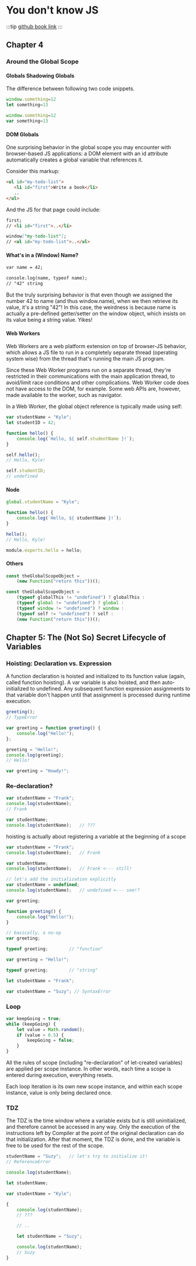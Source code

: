 # You don't know JS

:::tip
[github book link](https://github.com/getify/You-Dont-Know-JS/)
:::

## Chapter 4
### Around the Global Scope
#### Globals Shadowing Globals
The difference between following two code snippets.

```javascript
window.something=12
let something=13

window.something=12
var something=13
```
#### DOM Globals

One surprising behavior in the global scope you may encounter with browser-based JS applications: a DOM element with an id attribute automatically creates a global variable that references it.

Consider this markup:

```md
<ul id="my-todo-list">
   <li id="first">Write a book</li>
   ..
</ul>
```
And the JS for that page could include:

```md
first;
// <li id="first">..</li>

window["my-todo-list"];
// <ul id="my-todo-list">..</ul>
```

#### What's in a (Window) Name?

```md
var name = 42;

console.log(name, typeof name);
// "42" string
```

But the truly surprising behavior is that even though we assigned the number 42 to name (and thus window.name), when we then retrieve its value, it's a string "42"! In this case, the weirdness is because name is actually a pre-defined getter/setter on the window object, which insists on its value being a string value. Yikes!

#### Web Workers
Web Workers are a web platform extension on top of browser-JS behavior, which allows a JS file to run in a completely separate thread (operating system wise) from the thread that's running the main JS program.

Since these Web Worker programs run on a separate thread, they're restricted in their communications with the main application thread, to avoid/limit race conditions and other complications. Web Worker code does not have access to the DOM, for example. Some web APIs are, however, made available to the worker, such as navigator.

In a Web Worker, the global object reference is typically made using self:

```javascript
var studentName = "Kyle";
let studentID = 42;

function hello() {
    console.log(`Hello, ${ self.studentName }!`);
}

self.hello();
// Hello, Kyle!

self.studentID;
// undefined
```

#### Node

```javascript
global.studentName = "Kyle";

function hello() {
    console.log(`Hello, ${ studentName }!`);
}

hello();
// Hello, Kyle!

module.exports.hello = hello;
```

#### Others
```javascript
const theGlobalScopeObject =
    (new Function("return this"))();
```

```javascript
const theGlobalScopeObject =
    (typeof globalThis != "undefined") ? globalThis :
    (typeof global != "undefined") ? global :
    (typeof window != "undefined") ? window :
    (typeof self != "undefined") ? self :
    (new Function("return this"))();
```

## Chapter 5: The (Not So) Secret Lifecycle of Variables

### Hoisting: Declaration vs. Expression
A function declaration is hoisted and initialized to its function value (again, called function hoisting). A var variable is also hoisted, and then auto-initialized to undefined. Any subsequent function expression assignments to that variable don't happen until that assignment is processed during runtime execution.

```javascript
greeting();
// TypeError

var greeting = function greeting() {
    console.log("Hello!");
};
```

```javascript
greeting = "Hello!";
console.log(greeting);
// Hello!

var greeting = "Howdy!";
```

### Re-declaration?

```javascript
var studentName = "Frank";
console.log(studentName);
// Frank

var studentName;
console.log(studentName);   // ???
```
hoisting is actually about registering a variable at the beginning of a scope

```javascript
var studentName = "Frank";
console.log(studentName);   // Frank

var studentName;
console.log(studentName);   // Frank <--- still!

// let's add the initialization explicitly
var studentName = undefined;
console.log(studentName);   // undefined <--- see!?
```

```javascript
var greeting;

function greeting() {
    console.log("Hello!");
}

// basically, a no-op
var greeting;

typeof greeting;        // "function"

var greeting = "Hello!";

typeof greeting;        // "string"
```

```javascript
let studentName = "Frank";

var studentName = "Suzy"; // SyntaxError
```

### Loop

```javascript
var keepGoing = true;
while (keepGoing) {
    let value = Math.random();
    if (value > 0.5) {
        keepGoing = false;
    }
}
```
All the rules of scope (including "re-declaration" of let-created variables) are applied per scope instance. In other words, each time a scope is entered during execution, everything resets.

Each loop iteration is its own new scope instance, and within each scope instance, value is only being declared once.


### TDZ
The TDZ is the time window where a variable exists but is still uninitialized, and therefore cannot be accessed in any way. Only the execution of the instructions left by Compiler at the point of the original declaration can do that initialization. After that moment, the TDZ is done, and the variable is free to be used for the rest of the scope.

```javascript
studentName = "Suzy";   // let's try to initialize it!
// ReferenceError

console.log(studentName);

let studentName;
```

```javascript
var studentName = "Kyle";

{
    console.log(studentName);
    // ???

    // ..

    let studentName = "Suzy";

    console.log(studentName);
    // Suzy
}
```